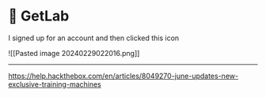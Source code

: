 # 🦊 GetLab

I signed up for an account and then clicked this icon

![[Pasted image 20240229022016.png]]


---

https://help.hackthebox.com/en/articles/8049270-june-updates-new-exclusive-training-machines